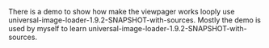 There is a demo to show how make the viewpager works looply use universal-image-loader-1.9.2-SNAPSHOT-with-sources. Mostly the demo is used by myself to learn universal-image-loader-1.9.2-SNAPSHOT-with-sources.

